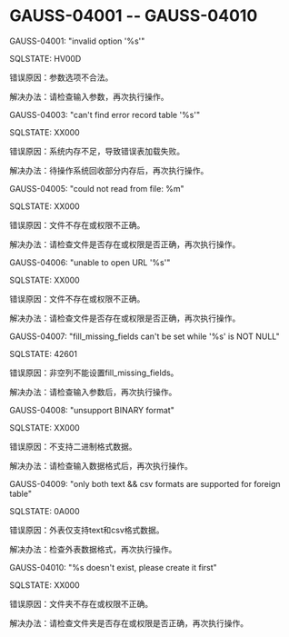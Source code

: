 # GAUSS-04001 -- GAUSS-04010<a name="ZH-CN_TOPIC_0302073422"></a>

GAUSS-04001: "invalid option '%s'"

SQLSTATE: HV00D

错误原因：参数选项不合法。

解决办法：请检查输入参数，再次执行操作。

GAUSS-04003: "can't find error record table '%s'"

SQLSTATE: XX000

错误原因：系统内存不足，导致错误表加载失败。

解决办法：待操作系统回收部分内存后，再次执行操作。

GAUSS-04005: "could not read from file: %m"

SQLSTATE: XX000

错误原因：文件不存在或权限不正确。

解决办法：请检查文件是否存在或权限是否正确，再次执行操作。

GAUSS-04006: "unable to open URL '%s'"

SQLSTATE: XX000

错误原因：文件不存在或权限不正确。

解决办法：请检查文件是否存在或权限是否正确，再次执行操作。

GAUSS-04007: "fill\_missing\_fields can't be set while '%s' is NOT NULL"

SQLSTATE: 42601

错误原因：非空列不能设置fill\_missing\_fields。

解决办法：请检查输入参数后，再次执行操作。

GAUSS-04008: "unsupport BINARY format"

SQLSTATE: XX000

错误原因：不支持二进制格式数据。

解决办法：请检查输入数据格式后，再次执行操作。

GAUSS-04009: "only both text && csv formats are supported for foreign table"

SQLSTATE: 0A000

错误原因：外表仅支持text和csv格式数据。

解决办法：检查外表数据格式，再次执行操作。

GAUSS-04010: "%s doesn't exist, please create it first"

SQLSTATE: XX000

错误原因：文件夹不存在或权限不正确。

解决办法：请检查文件夹是否存在或权限是否正确，再次执行操作。

